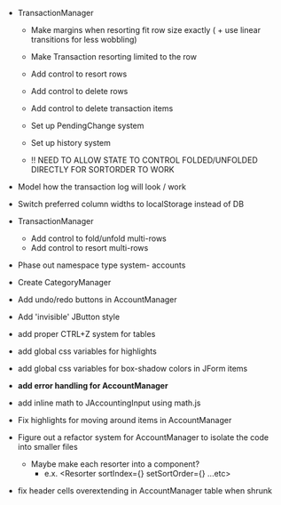 -   TransactionManager

    -   Make margins when resorting fit row size exactly ( + use linear transitions for less wobbling)
    -   Make Transaction resorting limited to the row
    -   Add control to resort rows
    -   Add control to delete rows
    -   Add control to delete transaction items
    -   Set up PendingChange system
    -   Set up history system

    -   !! NEED TO ALLOW STATE TO CONTROL FOLDED/UNFOLDED DIRECTLY FOR SORTORDER TO WORK

-   Model how the transaction log will look / work
-   Switch preferred column widths to localStorage instead of DB

-   TransactionManager
    -   Add control to fold/unfold multi-rows
    -   Add control to resort multi-rows
-   Phase out namespace type system- accounts
-   Create CategoryManager
-   Add undo/redo buttons in AccountManager
-   Add 'invisible' JButton style
-   add proper CTRL+Z system for tables
-   add global css variables for highlights
-   add global css variables for box-shadow colors in JForm items
-   **add error handling for AccountManager**
-   add inline math to JAccountingInput using math.js
-   Fix highlights for moving around items in AccountManager
-   Figure out a refactor system for AccountManager to isolate the code into smaller files
    -   Maybe make each resorter into a component?
        -   e.x. <Resorter sortIndex={} setSortOrder={} ...etc>
-   fix header cells overextending in AccountManager table when shrunk
